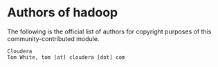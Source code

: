 # Authors of hadoop

The following is the official list of authors for copyright purposes of this community-contributed module.

    Cloudera
    Tom White, tom [at] cloudera [dot] com
